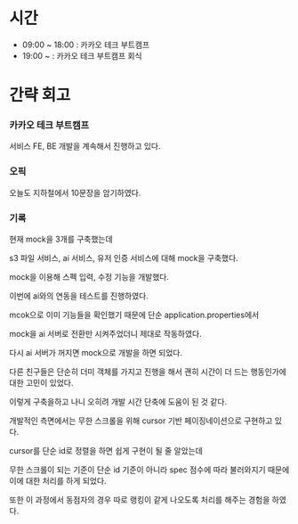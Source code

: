 # 시간
- 09:00 ~ 18:00 : 카카오 테크 부트캠프
- 19:00 ~ : 카카오 테크 부트캠프 회식

# 간략 회고

### 카카오 테크 부트캠프

서비스 FE, BE 개발을 계속해서 진행하고 있다.

### 오픽

오늘도 지하철에서 10문장을 암기하였다.

### 기록

현재 mock을 3개를 구축했는데

s3 파일 서비스, ai 서비스, 유저 인증 서비스에 대해 mock을 구축했다.

mock을 이용해 스펙 입력, 수정 기능을 개발했다.

이번에 ai와의 연동을 테스트를 진행하였다.

mcok으로 이미 기능들을 확인했기 때문에 단순 application.properties에서

mock을 ai 서버로 전환만 시켜주었더니 제대로 작동하였다.

다시 ai 서버가 꺼지면 mock으로 개발을 하면 되었다.

다른 친구들은 단순히 더미 객체를 가지고 진행을 해서 괜히 시간이 더 드는 행동인가에 대한 고민이 있었다.

이렇게 구축을하고 나니 오히려 개발 시간 단축에 도움이 된 것 같다.

개발적인 측면에서는 무한 스크롤을 위해 cursor 기반 페이징네이션으로 구현하고 있다.

cursor를 단순 id로 정렬을 하면 쉽게 구현이 될 줄 알았는데

무한 스크롤이 되는 기준이 단순 id 기준이 아니라 spec 점수에 따라 불러와지기 때문에 이에 대한 처리를 하게 되었다.

또한 이 과정에서 동점자의 경우 따로 랭킹이 같게 나오도록 처리를 해주는 경험을 하였다.

